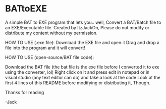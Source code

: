 # BATtoEXE
A simple BAT to EXE program that lets you.. well, Convert a BAT/Batch file to an EXE/Executable file.
Created by ItzJackOn,
Please do not modify or distribute my content without my permission.

HOW TO USE (.exe file):
Download the EXE file and open it
Drag and drop a file into the program and it will convert!

HOW TO USE (open-source/BAT file code):

Download the BAT file (the bat file is the exe file before I converted it to exe using the converter, lol)
Right click on it and press edit in notepad or in visual studio (any text editor can do)
and take a look at the code
Look at the first 4 lines of this README before modifying or distributing it, Though.

Thanks for reading

-Jack
